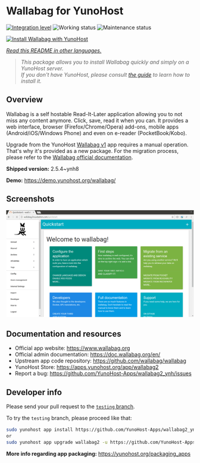 <!--
N.B.: This README was automatically generated by <https://github.com/YunoHost/apps/tree/master/tools/readme_generator>
It shall NOT be edited by hand.
-->

# Wallabag for YunoHost

[![Integration level](https://dash.yunohost.org/integration/wallabag2.svg)](https://ci-apps.yunohost.org/ci/apps/wallabag2/) ![Working status](https://ci-apps.yunohost.org/ci/badges/wallabag2.status.svg) ![Maintenance status](https://ci-apps.yunohost.org/ci/badges/wallabag2.maintain.svg)

[![Install Wallabag with YunoHost](https://install-app.yunohost.org/install-with-yunohost.svg)](https://install-app.yunohost.org/?app=wallabag2)

*[Read this README in other languages.](./ALL_README.md)*

> *This package allows you to install Wallabag quickly and simply on a YunoHost server.*  
> *If you don't have YunoHost, please consult [the guide](https://yunohost.org/install) to learn how to install it.*

## Overview

Wallabag is a self hostable Read-It-Later application allowing you to not miss any content anymore. Click, save, read it when you can.
It provides a web interface, browser (Firefox/Chrome/Opera) add-ons, mobile apps (Android/iOS/Windows Phone) and even on e-reader (PocketBook/Kobo).

Upgrade from the YunoHost [Wallabag v1](https://github.com/YunoHost-Apps/wallabag_ynh) app requires a manual operation. That's why it's provided as a new package. For the migration process, please refer to the [Wallabag official documentation](https://doc.wallabag.org/en/user/import/wallabagv1.html).


**Shipped version:** 2.5.4~ynh8

**Demo:** <https://demo.yunohost.org/wallabag/>

## Screenshots

![Screenshot of Wallabag](./doc/screenshots/screenshot1.webp)

## Documentation and resources

- Official app website: <https://www.wallabag.org>
- Official admin documentation: <https://doc.wallabag.org/en/>
- Upstream app code repository: <https://github.com/wallabag/wallabag>
- YunoHost Store: <https://apps.yunohost.org/app/wallabag2>
- Report a bug: <https://github.com/YunoHost-Apps/wallabag2_ynh/issues>

## Developer info

Please send your pull request to the [`testing` branch](https://github.com/YunoHost-Apps/wallabag2_ynh/tree/testing).

To try the `testing` branch, please proceed like that:

```bash
sudo yunohost app install https://github.com/YunoHost-Apps/wallabag2_ynh/tree/testing --debug
or
sudo yunohost app upgrade wallabag2 -u https://github.com/YunoHost-Apps/wallabag2_ynh/tree/testing --debug
```

**More info regarding app packaging:** <https://yunohost.org/packaging_apps>
